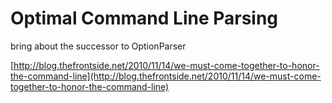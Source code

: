 
# Optimal Command Line Parsing

bring about the successor to OptionParser

[http://blog.thefrontside.net/2010/11/14/we-must-come-together-to-honor-the-command-line](http://blog.thefrontside.net/2010/11/14/we-must-come-together-to-honor-the-command-line)